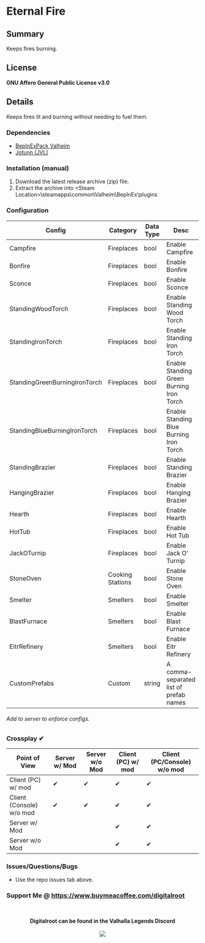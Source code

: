 # Eternal Fire

## Summary

Keeps fires burning.

## License
**GNU Affero General Public License v3.0**

## Details
Keeps fires lit and burning without needing to fuel them. 

### Dependencies
- <a href="https://valheim.thunderstore.io/package/denikson/BepInExPack_Valheim/"  target="_blank">BepInExPack Valheim</a>
- <a href="https://github.com/Valheim-Modding/Jotunn" target="_blank">Jotunn (JVL)</a>

### Installation (manual)
1. Download the latest release archive (zip) file.
1. Extract the archive into &lt;Steam Location&gt;\steamapps\common\Valheim\BepInEx\plugins

### Configuration 

| Config                          | Category          | Data Type | Desc                                      |
| ---                             | ---               | ---       | ---                                       |
| Campfire                        | Fireplaces        | bool      | Enable Campfire                           |
| Bonfire                         | Fireplaces        | bool      | Enable Bonfire                            |
| Sconce                          | Fireplaces        | bool      | Enable Sconce                             |
| StandingWoodTorch               | Fireplaces        | bool      | Enable Standing Wood Torch                |
| StandingIronTorch               | Fireplaces        | bool      | Enable Standing Iron Torch                |
| StandingGreenBurningIronTorch   | Fireplaces        | bool      | Enable Standing Green Burning Iron Torch  |
| StandingBlueBurningIronTorch    | Fireplaces        | bool      | Enable Standing Blue Burning Iron Torch   |
| StandingBrazier                 | Fireplaces        | bool      | Enable Standing Brazier                   |
| HangingBrazier                  | Fireplaces        | bool      | Enable Hanging Brazier                    |
| Hearth                          | Fireplaces        | bool      | Enable Hearth                             |
| HotTub                          | Fireplaces        | bool      | Enable Hot Tub                            |
| JackOTurnip                     | Fireplaces        | bool      | Enable Jack O' Turnip                     |
| StoneOven                       | Cooking Stations  | bool      | Enable Stone Oven                         |
| Smelter                         | Smelters          | bool      | Enable Smelter                            |
| BlastFurnace                    | Smelters          | bool      | Enable Blast Furnace                      |
| EitrRefinery                    | Smelters          | bool      | Enable Eitr Refinery                      |
| CustomPrefabs                   | Custom            | string    | A comma-separated list of prefab names    |

###### Add to server to enforce configs. 

### Crossplay <span class="checked">✔</span>
| Point of View            | Server w/ Mod                   | Server w/o Mod                  | Client (PC) w/ mod              | Client (PC/Console) w/o mod     |
| ---                      | ---                             | ---                             | ---                             | ---                             |
| Client (PC) w/ mod       | <span class="checked">✔</span> | <span class="checked">✔</span> | <span class="checked">✔</span> | <span class="checked">✔</span> |
| Client (Console) w/o mod | <span class="checked">✔</span> | <span class="checked">✔</span> | <span class="checked">✔</span> | <span class="checked">✔</span> |
| Server w/ Mod            |                                 |                                 | <span class="checked">✔</span> | <span class="checked">✔</span> |
| Server w/o Mod           |                                 |                                 | <span class="checked">✔</span> | <span class="checked">✔</span> |


### Issues/Questions/Bugs
- Use the repo issues tab above.

### Support Me @ https://www.buymeacoffee.com/digitalroot
<br />
<p align="center">
<b>Digitalroot can be found in the Valhalla Legends Discord</b><br /><br />
  <a href="https://discord.gg/SsMW3rm67u" target="_blank"><img src="https://digitalroot.net/img/vl/vl_logo_125x154.png"></a>
</p>
